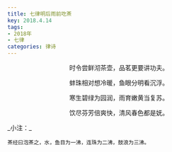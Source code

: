 ```yaml
---
title: 七律明后雨前吃茶
key: 2018.4.14
tags: 
- 2018年 
- 七律
categories: 律诗
---
```


<p align="center">时令尝鲜沏茶壶，品茗更要讲功夫。
</p>
<p align="center">蚌珠相对想冷暖，鱼眼分明看沉浮。
</p>
<p align="center">寒生碧绿为园润，雨育嫩黄当复苏。
</p>
<p align="center">饮尽芬芳倍爽快，清风春色都是妩。
</p>
_小注：_

```
茶经曰泡茶之，水，鱼目为一沸，连珠为二沸，鼓浪为三沸。
```